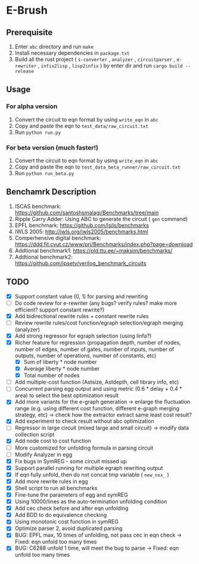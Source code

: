 # E-Brush

## Prerequisite

1. Enter `abc` directory and run `make`
2. Install necessary dependencies in `package.txt`
3. Build all the rust project ( `s-converter` , `analyzer` , `circuitparser` , `e-rewriter` , `infix2lisp` , `lisp2infix` ) by enter dir and run `cargo build --release`

## Usage

### For alpha version

1. Convert the circuit to eqn format by using `write_eqn` in `abc`
2. Copy and paste the eqn to `test_data/raw_circuit.txt` 
3. Run `python run.py`

### For beta version (much faster!)

1. Convert the circuit to eqn format by using `write_eqn` in `abc`
2. Copy and paste the eqn to `test_data_beta_runner/raw_circuit.txt`
3. Run `python run_beta.py`

## Benchamrk Description

1. ISCAS benchmark: https://github.com/santoshsmalagi/Benchmarks/tree/main
2. Ripple Carry Adder: Using ABC to generate the circuit ( `gen` command)
3. EPFL benchmark: https://github.com/lsils/benchmarks
4. IWLS 2005: http://iwls.org/iwls2005/benchmarks.html
5. Comperhensive digital benchmark: https://ddd.fit.cvut.cz/www/prj/Benchmarks/index.php?page=download
6. Addtional benchmark1: https://pld.ttu.ee/~maksim/benchmarks/
7. Addtional benchmark2: https://github.com/jpsety/verilog_benchmark_circuits

## TODO

- [x] Support constant value (0, 1) for parsing and rewriting
- [ ] Do code review for e-rewriter (any bugs? verify rules? make more efficient? support constant rewrite?)
- [x] Add bidirectional rewrite rules + constant rewrite rules
- [ ] Review rewrite rules/cost function/egraph selection/egraph merging (analyzer)
- [x] Add strong regressor for egraph selection (using linfa?)
- [x] Richer feature for regression (propagation depth, number of nodes, number of edges, number of gates, number of inputs, number of outputs, number of operations, number of constants, etc)
    - [x] Sum of liberty * node number
    - [x] Average liberty * node number
    - [x] Total number of nodes
- [ ] Add multiple-cost function (Astsize, Astdepth, cell library info, etc)
- [ ] Concurrent parsing egg output and using metric (0.6 * delay + 0.4 * area) to select the best optimization result
- [x] Add more variants for the e-graph generation -> enlarge the fluctuation range (e.g. using different cost function, different e-graph merging strategy, etc) -> check how the extractor extract same least cost result?
- [x] Add experiment to check result without abc optimization
- [ ] Regressor in large circuit (mixed large and small circuit) -> modify data collection script
- [x] Add node cost to cost function
- [ ] More customized for unfolding formula in parsing circuit
- [ ] Modify Analyzer in egg
- [x] Fix bugs in SymREG - some circuit missed up
- [x] Support parallel running for multiple egraph rewriting output
- [x] If eqn fully unfold, then do not concat tmp variable ( `new_nxx_` )
- [x] Add more rewrite rules in egg
- [x] Shell script to run all benchmarks
- [x] Fine-tune the parameters of egg and symREG
- [x] Using 10000/lines as the auto-termination unfolding condition
- [x] Add cec check before and after eqn unfolding 
- [x] Add BDD to do equivalence checking
- [x] Using monotonic cost function in symREG
- [x] Optimize parser 2, avoid duplicated parsing
- [x] BUG: EPFL max, 10 times of unfolding, not pass cec in eqn check -> Fixed: eqn unfold too many times
- [x] BUG: C6288 unfold 1 time, will meet the bug to parse -> Fixed: eqn unfold too many times